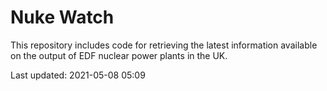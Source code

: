 # Nuke Watch

This repository includes code for retrieving the latest information available on the output of EDF nuclear power plants in the UK.

Last updated: 2021-05-08 05:09